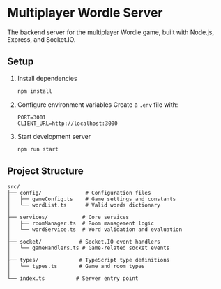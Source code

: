 # Multiplayer Wordle Server

The backend server for the multiplayer Wordle game, built with Node.js, Express, and Socket.IO.

## Setup

1. Install dependencies
   ```bash
   npm install
   ```

2. Configure environment variables
   Create a `.env` file with:
   ```
   PORT=3001
   CLIENT_URL=http://localhost:3000
   ```

3. Start development server
   ```bash
   npm run start
   ```

## Project Structure
```
src/
├── config/              # Configuration files
│   ├── gameConfig.ts    # Game settings and constants
│   └── wordList.ts      # Valid words dictionary
│
├── services/           # Core services
│   ├── roomManager.ts  # Room management logic
│   └── wordService.ts  # Word validation and evaluation
│
├── socket/            # Socket.IO event handlers
│   └── gameHandlers.ts # Game-related socket events
│
├── types/             # TypeScript type definitions
│   └── types.ts       # Game and room types
│
└── index.ts          # Server entry point
